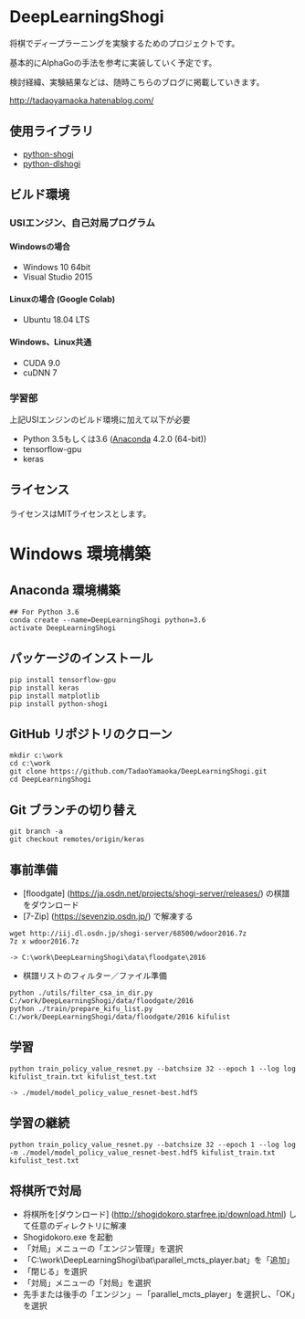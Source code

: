 # DeepLearningShogi

将棋でディープラーニングを実験するためのプロジェクトです。

基本的にAlphaGoの手法を参考に実装していく予定です。

検討経緯、実験結果などは、随時こちらのブログに掲載していきます。

http://tadaoyamaoka.hatenablog.com/

## 使用ライブラリ
* [python-shogi](https://github.com/gunyarakun/python-shogi)
* [python-dlshogi](https://github.com/TadaoYamaoka/python-dlshogi)

## ビルド環境
### USIエンジン、自己対局プログラム
#### Windowsの場合
* Windows 10 64bit
* Visual Studio 2015
#### Linuxの場合 (Google Colab)
* Ubuntu 18.04 LTS
#### Windows、Linux共通
* CUDA 9.0
* cuDNN 7

### 学習部
上記USIエンジンのビルド環境に加えて以下が必要
* Python 3.5もしくは3.6 ([Anaconda](https://www.continuum.io/downloads) 4.2.0 (64-bit))
* tensorflow-gpu
* keras

## ライセンス
ライセンスはMITライセンスとします。

# Windows 環境構築

## Anaconda 環境構築

``` dos
## For Python 3.6
conda create --name=DeepLearningShogi python=3.6
activate DeepLearningShogi
```

## パッケージのインストール

``` dos
pip install tensorflow-gpu
pip install keras
pip install matplotlib
pip install python-shogi
```

## GitHub リポジトリのクローン

``` dos
mkdir c:\work
cd c:\work
git clone https://github.com/TadaoYamaoka/DeepLearningShogi.git
cd DeepLearningShogi
```

## Git ブランチの切り替え

``` dos
git branch -a
git checkout remotes/origin/keras
```

## 事前準備

* [floodgate] (https://ja.osdn.net/projects/shogi-server/releases/) の棋譜をダウンロード
* [7-Zip] (https://sevenzip.osdn.jp/) で解凍する

``` dos
wget http://iij.dl.osdn.jp/shogi-server/68500/wdoor2016.7z
7z x wdoor2016.7z

-> C:\work\DeepLearningShogi\data\floodgate\2016
```

* 棋譜リストのフィルター／ファイル準備

``` dos
python ./utils/filter_csa_in_dir.py C:/work/DeepLearningShogi/data/floodgate/2016
python ./train/prepare_kifu_list.py C:/work/DeepLearningShogi/data/floodgate/2016 kifulist
```

## 学習

``` dos
python train_policy_value_resnet.py --batchsize 32 --epoch 1 --log log kifulist_train.txt kifulist_test.txt

-> ./model/model_policy_value_resnet-best.hdf5
```

## 学習の継続

``` dos
python train_policy_value_resnet.py --batchsize 32 --epoch 1 --log log -m ./model/model_policy_value_resnet-best.hdf5 kifulist_train.txt kifulist_test.txt
```

## 将棋所で対局

* 将棋所を[ダウンロード] (http://shogidokoro.starfree.jp/download.html) して任意のディレクトリに解凍
* Shogidokoro.exe を起動
* 「対局」メニューの「エンジン管理」を選択
* 「C:\work\DeepLearningShogi\bat\parallel_mcts_player.bat」を「追加」
* 「閉じる」を選択
* 「対局」メニューの「対局」を選択
* 先手または後手の「エンジン」－「parallel_mcts_player」を選択し、「OK」を選択

